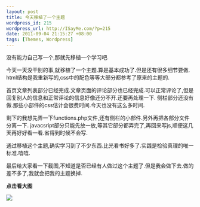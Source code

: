 ```yaml
--- 
layout: post
title: 今天移植了一个主题
wordpress_id: 215
wordpress_url: http://ISayMe.com/?p=215
date: 2011-09-04 21:15:27 +08:00
tags: [Themes, Wordpress]
---
```

没有能力自己写一个,那就先移植一个学习吧.

今天一天没干别的事,就移植了一个主题.算是基本成功了.但是还有很多细节要做.
html结构是我重新写的,css中的配色等等大部分都参考了原来的主题的.

首页文章列表部分已经完成.文章页面的评论部分也已经完成.可以正常评论了,但是回复别人的信息和正常评论的信息好像还分不开.还要再处理一下.
侧栏部分还没有做.那些小部件的css估计会很费时间.今天也没有这么多时间.

剩下的我想先弄一下functions.php文件,还有侧栏的小部件.另外再把各部分文件分离一下.
javacsript部分只能先放一放,等其它部分都弄完了,再回来写js,顺便这几天再好好看一看.省得到时候不会写.

通过移植这个主题,确实学习到了不少东西.比光看书好多了.实践是检验真理的唯一标准.嘻嘻.

最后给大家看一下截图,不知道是否已经有人做过这个主题了.但是我会做下去.做的差不多了,我就会把我的主题换掉.

__点击看大图__

[![](http://i.imgur.com/wMs62.png)](http://i.imgur.com/wMs62.png)
